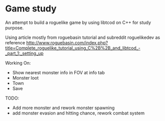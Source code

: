 # Game study

An attempt to build a roguelike game by using libtcod on C++ for study purpose.

Using article mostly from roguebasin tutorial and subreddit roguelikedev as reference
http://www.roguebasin.com/index.php?title=Complete_roguelike_tutorial_using_C%2B%2B_and_libtcod_-_part_1:_setting_up

Working On:
- Show nearest monster info in FOV at info tab 
- Monster loot
- Town
- Save

TODO:
- Add more monster and rework monster spawning
- add monster evasion and hitting chance, rework combat system

